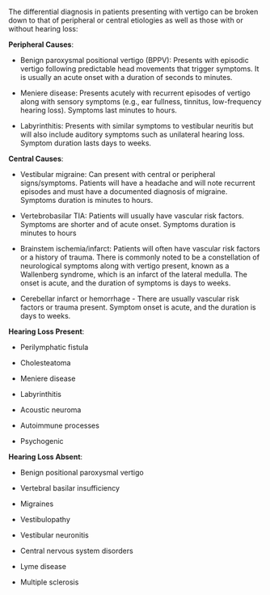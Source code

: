 The differential diagnosis in patients presenting with vertigo can be broken down to that of peripheral or central etiologies as well as those with or without hearing loss:

**Peripheral Causes**:

- Benign paroxysmal positional vertigo (BPPV): Presents with episodic vertigo following predictable head movements that trigger symptoms. It is usually an acute onset with a duration of seconds to minutes.

- Meniere disease: Presents acutely with recurrent episodes of vertigo along with sensory symptoms (e.g., ear fullness, tinnitus, low-frequency hearing loss). Symptoms last minutes to hours.

- Labyrinthitis: Presents with similar symptoms to vestibular neuritis but will also include auditory symptoms such as unilateral hearing loss. Symptom duration lasts days to weeks.

**Central Causes**:

- Vestibular migraine: Can present with central or peripheral signs/symptoms. Patients will have a headache and will note recurrent episodes and must have a documented diagnosis of migraine. Symptoms duration is minutes to hours.

- Vertebrobasilar TIA: Patients will usually have vascular risk factors. Symptoms are shorter and of acute onset. Symptoms duration is minutes to hours

- Brainstem ischemia/infarct: Patients will often have vascular risk factors or a history of trauma. There is commonly noted to be a constellation of neurological symptoms along with vertigo present, known as a Wallenberg syndrome, which is an infarct of the lateral medulla. The onset is acute, and the duration of symptoms is days to weeks.

- Cerebellar infarct or hemorrhage - There are usually vascular risk factors or trauma present. Symptom onset is acute, and the duration is days to weeks.

**Hearing Loss Present**:

- Perilymphatic fistula

- Cholesteatoma

- Meniere disease

- Labyrinthitis

- Acoustic neuroma

- Autoimmune processes

- Psychogenic

**Hearing Loss Absent**:

- Benign positional paroxysmal vertigo

- Vertebral basilar insufficiency

- Migraines

- Vestibulopathy

- Vestibular neuronitis

- Central nervous system disorders

- Lyme disease

- Multiple sclerosis